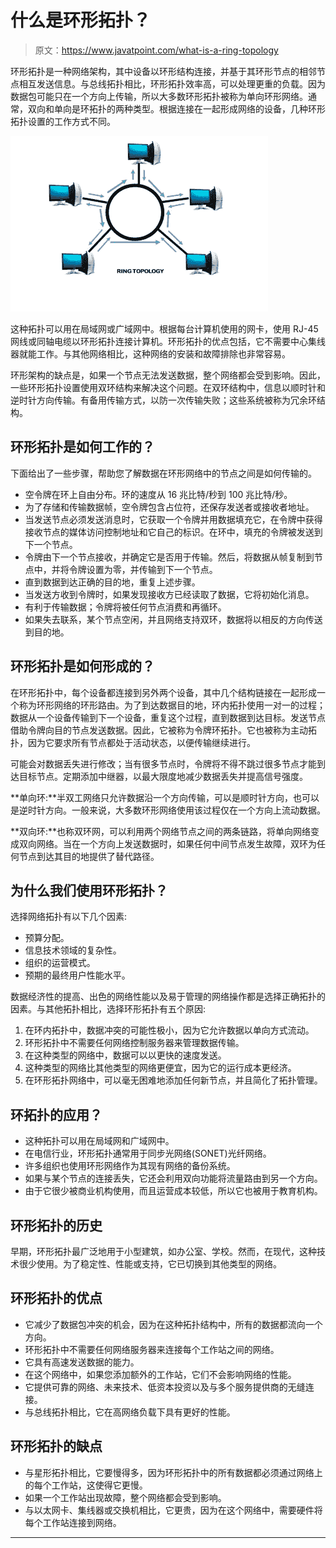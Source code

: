 # 什么是环形拓扑？

> 原文：<https://www.javatpoint.com/what-is-a-ring-topology>

环形拓扑是一种网络架构，其中设备以环形结构连接，并基于其环形节点的相邻节点相互发送信息。与总线拓扑相比，环形拓扑效率高，可以处理更重的负载。因为数据包可能只在一个方向上传输，所以大多数环形拓扑被称为单向环形网络。通常，双向和单向是环拓扑的两种类型。根据连接在一起形成网络的设备，几种环形拓扑设置的工作方式不同。

![What is a Ring Topology?](img/c2a1b051252e6e83e1ea69507d11c451.png)

这种拓扑可以用在局域网或广域网中。根据每台计算机使用的网卡，使用 RJ-45 网线或同轴电缆以环形拓扑连接计算机。环形拓扑的优点包括，它不需要中心集线器就能工作。与其他网络相比，这种网络的安装和故障排除也非常容易。

环形架构的缺点是，如果一个节点无法发送数据，整个网络都会受到影响。因此，一些环形拓扑设置使用双环结构来解决这个问题。在双环结构中，信息以顺时针和逆时针方向传输。有备用传输方式，以防一次传输失败；这些系统被称为冗余环结构。

## 环形拓扑是如何工作的？

下面给出了一些步骤，帮助您了解数据在环形网络中的节点之间是如何传输的。

*   空令牌在环上自由分布。环的速度从 16 兆比特/秒到 100 兆比特/秒。
*   为了存储和传输数据帧，空令牌包含占位符，还保存发送者或接收者地址。
*   当发送节点必须发送消息时，它获取一个令牌并用数据填充它，在令牌中获得接收节点的媒体访问控制地址和它自己的标识。在环中，填充的令牌被发送到下一个节点。
*   令牌由下一个节点接收，并确定它是否用于传输。然后，将数据从帧复制到节点中，并将令牌设置为零，并传输到下一个节点。
*   直到数据到达正确的目的地，重复上述步骤。
*   当发送方收到令牌时，如果发现接收方已经读取了数据，它将初始化消息。
*   有利于传输数据；令牌将被任何节点消费和再循环。
*   如果失去联系，某个节点空闲，并且网络支持双环，数据将以相反的方向传送到目的地。

## 环形拓扑是如何形成的？

在环形拓扑中，每个设备都连接到另外两个设备，其中几个结构链接在一起形成一个称为环形网络的环形路由。为了到达数据目的地，环内拓扑使用一对一的过程；数据从一个设备传输到下一个设备，重复这个过程，直到数据到达目标。发送节点借助令牌向目的节点发送数据。因此，它被称为令牌环拓扑。它也被称为主动拓扑，因为它要求所有节点都处于活动状态，以便传输继续进行。

可能会对数据丢失进行修改；当有很多节点时，令牌将不得不跳过很多节点才能到达目标节点。定期添加中继器，以最大限度地减少数据丢失并提高信号强度。

**单向环:**半双工网络只允许数据沿一个方向传输，可以是顺时针方向，也可以是逆时针方向。一般来说，大多数环形网络使用该过程仅在一个方向上流动数据。

**双向环:**也称双环网，可以利用两个网络节点之间的两条链路，将单向网络变成双向网络。当在一个方向上发送数据时，如果任何中间节点发生故障，双环为任何节点到达其目的地提供了替代路径。

## 为什么我们使用环形拓扑？

选择网络拓扑有以下几个因素:

*   预算分配。
*   信息技术领域的复杂性。
*   组织的运营模式。
*   预期的最终用户性能水平。

数据经济性的提高、出色的网络性能以及易于管理的网络操作都是选择正确拓扑的因素。与其他拓扑相比，选择环形拓扑有五个原因:

1.  在环内拓扑中，数据冲突的可能性极小，因为它允许数据以单向方式流动。
2.  环形拓扑中不需要任何网络控制服务器来管理数据传输。
3.  在这种类型的网络中，数据可以以更快的速度发送。
4.  这种类型的网络比其他类型的网络更便宜，因为它的运行成本更经济。
5.  在环形拓扑网络中，可以毫无困难地添加任何新节点，并且简化了拓扑管理。

## 环拓扑的应用？

*   这种拓扑可以用在局域网和广域网中。
*   在电信行业，环形拓扑通常用于同步光网络(SONET)光纤网络。
*   许多组织也使用环形网络作为其现有网络的备份系统。
*   如果与某个节点的连接丢失，它还会利用双向功能将流量路由到另一个方向。
*   由于它很少被商业机构使用，而且运营成本较低，所以它也被用于教育机构。

## 环形拓扑的历史

早期，环形拓扑最广泛地用于小型建筑，如办公室、学校。然而，在现代，这种技术很少使用。为了稳定性、性能或支持，它已切换到其他类型的网络。

## 环形拓扑的优点

*   它减少了数据包冲突的机会，因为在这种拓扑结构中，所有的数据都流向一个方向。
*   环形拓扑中不需要任何网络服务器来连接每个工作站之间的网络。
*   它具有高速发送数据的能力。
*   在这个网络中，如果您添加额外的工作站，它们不会影响网络的性能。
*   它提供可靠的网络、未来技术、低资本投资以及与多个服务提供商的无缝连接。
*   与总线拓扑相比，它在高网络负载下具有更好的性能。

## 环形拓扑的缺点

*   与星形拓扑相比，它要慢得多，因为环形拓扑中的所有数据都必须通过网络上的每个工作站，这使得它更慢。
*   如果一个工作站出现故障，整个网络都会受到影响。
*   与以太网卡、集线器或交换机相比，它更贵，因为在这个网络中，需要硬件将每个工作站连接到网络。

* * *